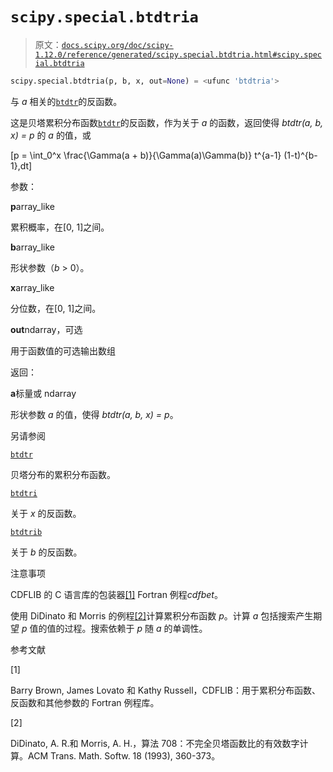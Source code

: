# `scipy.special.btdtria`

> 原文：[`docs.scipy.org/doc/scipy-1.12.0/reference/generated/scipy.special.btdtria.html#scipy.special.btdtria`](https://docs.scipy.org/doc/scipy-1.12.0/reference/generated/scipy.special.btdtria.html#scipy.special.btdtria)

```py
scipy.special.btdtria(p, b, x, out=None) = <ufunc 'btdtria'>
```

与 *a* 相关的[`btdtr`](https://docs.scipy.org/doc/scipy-1.12.0/reference/generated/scipy.special.btdtr.html#scipy.special.btdtr "scipy.special.btdtr")的反函数。

这是贝塔累积分布函数[`btdtr`](https://docs.scipy.org/doc/scipy-1.12.0/reference/generated/scipy.special.btdtr.html#scipy.special.btdtr "scipy.special.btdtr")的反函数，作为关于 *a* 的函数，返回使得 *btdtr(a, b, x) = p* 的 *a* 的值，或

\[p = \int_0^x \frac{\Gamma(a + b)}{\Gamma(a)\Gamma(b)} t^{a-1} (1-t)^{b-1}\,dt\]

参数：

**p**array_like

累积概率，在[0, 1]之间。

**b**array_like

形状参数（*b* > 0）。

**x**array_like

分位数，在[0, 1]之间。

**out**ndarray，可选

用于函数值的可选输出数组

返回：

**a**标量或 ndarray

形状参数 *a* 的值，使得 *btdtr(a, b, x) = p*。

另请参阅

[`btdtr`](https://docs.scipy.org/doc/scipy-1.12.0/reference/generated/scipy.special.btdtr.html#scipy.special.btdtr "scipy.special.btdtr")

贝塔分布的累积分布函数。

[`btdtri`](https://docs.scipy.org/doc/scipy-1.12.0/reference/generated/scipy.special.btdtri.html#scipy.special.btdtri "scipy.special.btdtri")

关于 *x* 的反函数。

[`btdtrib`](https://docs.scipy.org/doc/scipy-1.12.0/reference/generated/scipy.special.btdtrib.html#scipy.special.btdtrib "scipy.special.btdtrib")

关于 *b* 的反函数。

注意事项

CDFLIB 的 C 语言库的包装器[[1]](#rfebdb1b8666c-1) Fortran 例程*cdfbet*。

使用 DiDinato 和 Morris 的例程[[2]](#rfebdb1b8666c-2)计算累积分布函数 *p*。计算 *a* 包括搜索产生期望 *p* 值的值的过程。搜索依赖于 *p* 随 *a* 的单调性。

参考文献

[1]

Barry Brown, James Lovato 和 Kathy Russell，CDFLIB：用于累积分布函数、反函数和其他参数的 Fortran 例程库。

[2]

DiDinato, A. R.和 Morris, A. H.，算法 708：不完全贝塔函数比的有效数字计算。ACM Trans. Math. Softw. 18 (1993), 360-373。
